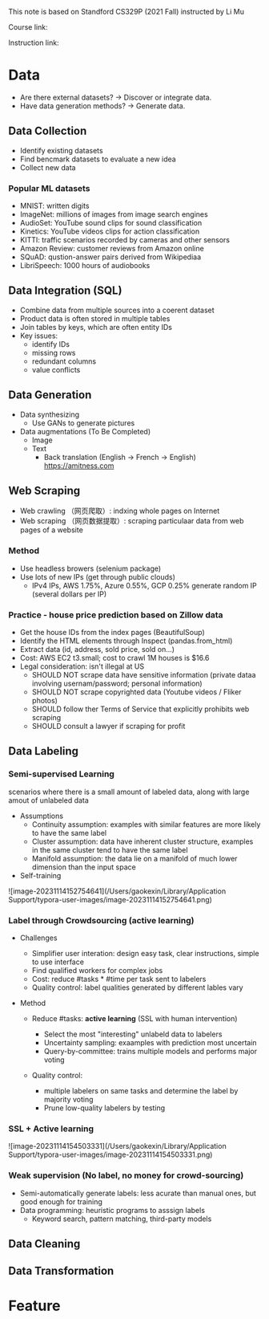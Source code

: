 This note is based on Standford CS329P (2021 Fall) instructed by Li Mu

Course link:

Instruction link:

# Data

- Are there external datasets? -> Discover or integrate data.
- Have data generation methods? -> Generate data.

## Data Collection

- Identify existing datasets
- Find bencmark datasets to evaluate a new idea
- Collect new data

### Popular ML datasets

- MNIST: written digits
- ImageNet: millions of images from image search engines
- AudioSet: YouTube sound clips for sound classification
- Kinetics: YouTube videos clips for action classification
- KITTI: traffic scenarios recorded by cameras and other sensors
- Amazon Review: customer reviews from Amazon online 
- SQuAD: qustion-answer pairs derived from Wikipediaa
- LibriSpeech: 1000 hours of audiobooks

## Data Integration (SQL)

- Combine data from multiple sources into a coerent dataset
- Product data is often stored in multiple tables
- Join tables by keys, which are often entity IDs
- Key issues: 
  - identify IDs
  - missing rows
  - redundant columns
  - value conflicts

## Data Generation

- Data synthesizing
  - Use GANs to generate pictures
- Data augmentations (To Be Completed)
  - Image
  - Text
    - Back translation (English -> French -> English) https://amitness.com

## Web Scraping

- Web crawling （网页爬取）: indxing whole pages on Internet
- Web scraping （网页数据提取）: scraping particulaar data from web pages of a website

### Method

- Use headless browers (selenium package)
- Use lots of new IPs (get through public clouds)
  - IPv4 IPs, AWS 1.75%, Azure 0.55%, GCP 0.25% generate random IP (several dollars per IP)

### Practice - house price prediction based on Zillow data

- Get the house IDs from the index pages (BeautifulSoup)
- Identify the HTML elements through Inspect (pandas.from_html)
- Extract data (id, address, sold price, sold on...)
- Cost: AWS EC2 t3.small; cost to crawl 1M houses is $16.6
- Legal consideration: isn't illegal at US
  - SHOULD NOT scrape data have sensitive information (private dataa involving usernam/password; personal information)
  - SHOULD NOT scrape copyrighted data (Youtube videos / Fliker photos)
  - SHOULD follow ther Terms of Service that explicitly prohibits web scraping
  - SHOULD consult a lawyer if scraping for profit

## Data Labeling

### Semi-supervised Learning

scenarios where there is a small amount of labeled data, along with large amout of unlabeled data

- Assumptions
  - Continuity assumption: examples with similar features are more likely to have the same label
  - Cluster assumption: data have inherent cluster structure, examples in the same cluster tend to have the same label
  - Manifold assumption: the data lie on a manifold of much lower dimension than  the input space
- Self-training

![image-20231114152754641](/Users/gaokexin/Library/Application Support/typora-user-images/image-20231114152754641.png)

### Label through Crowdsourcing (active learning)

- Challenges

  - Simplifier user interation: design easy task, clear instructions, simple to use interface
  - Find qualified workers for complex jobs
  - Cost: reduce #tasks * #time per task sent to labelers
  - Quality control: label qualities generated by different lables vary

- Method

  - Reduce #tasks: **active learning** (SSL with human intervention)
    - Select the most "interesting" unlabeld data to labelers
    - Uncertainty sampling: exaamples with prediction most uncertain
    - Query-by-committee: trains multiple models and performs major voting

  - Quality control:
    - multiple labelers on same tasks and determine the label by majority voting
    - Prune low-quality labelers by testing

### SSL + Active learning

![image-20231114154503331](/Users/gaokexin/Library/Application Support/typora-user-images/image-20231114154503331.png)

### Weak supervision (No label, no money for crowd-sourcing)

- Semi-automatically generate labels: less acurate than manual ones, but good enough for training
- Data programming: heuristic programs to asssign labels
  - Keyword search, pattern matching, third-party models

## Data Cleaning

## Data Transformation

# Feature



